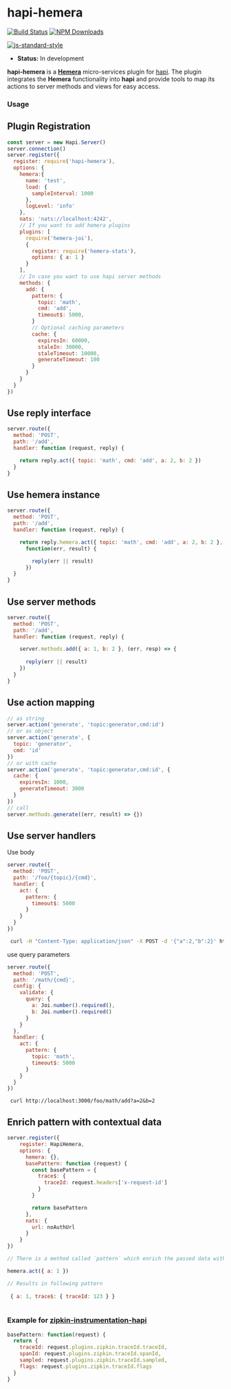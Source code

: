 # hapi-hemera
[![Build Status](https://travis-ci.org/hemerajs/hapi-hemera.svg?branch=master)](https://travis-ci.org/hemerajs/hapi-hemera)
[![NPM Downloads](https://img.shields.io/npm/dt/hapi-hemera.svg?style=flat)](https://www.npmjs.com/package/hapi-hemera)

[![js-standard-style](https://raw.githubusercontent.com/feross/standard/master/badge.png)](https://github.com/feross/standard)

- __Status:__ In development

**hapi-hemera** is a [**Hemera**](https://github.com/hemerajs/hemera) micro-services plugin
for [hapi](https://github.com/hapijs/hapi). The plugin integrates the **Hemera** functionality into
**hapi** and provide tools to map its actions to server methods and views for easy access.

### Usage

## Plugin Registration

```js
const server = new Hapi.Server()
server.connection()
server.register({
  register: require('hapi-hemera'),
  options: {
    hemera:{
      name: 'test',
      load: {
        sampleInterval: 1000
      },
      logLevel: 'info'
    },
    nats: 'nats://localhost:4242',
    // If you want to add hemera plugins
    plugins: [
      require('hemera-joi'),
      {
        register: require('hemera-stats'),
        options: { a: 1 }
      }
    ],
    // In case you want to use hapi server methods
    methods: {
      add: {
        pattern: {
          topic: 'math',
          cmd: 'add',
          timeout$: 5000,
        }
        // Optional caching parameters 
        cache: {
          expiresIn: 60000,
          staleIn: 30000,
          staleTimeout: 10000,
          generateTimeout: 100
        }
      }
    }
  }
})
```

## Use reply interface
```js
server.route({
  method: 'POST',
  path: '/add',
  handler: function (request, reply) {

    return reply.act({ topic: 'math', cmd: 'add', a: 2, b: 2 })
  }
}
```

## Use hemera instance
```js
server.route({
  method: 'POST',
  path: '/add',
  handler: function (request, reply) {

    return reply.hemera.act({ topic: 'math', cmd: 'add', a: 2, b: 2 },
      function(err, result) {

        reply(err || result)
      })
  }
}
```

## Use server methods
```js
server.route({
  method: 'POST',
  path: '/add',
  handler: function (request, reply) {

    server.methods.add({ a: 1, b: 2 }, (err, resp) => {
      
      reply(err || result)
    }) 
  }
}
```

## Use action mapping
```js
// as string
server.action('generate', 'topic:generator,cmd:id')
// or as object
server.action('generate', {
  topic: 'generator',
  cmd: 'id'
})
// or with cache
server.action('generate', 'topic:generator,cmd:id', {
  cache: {
    expiresIn: 1000,
    generateTimeout: 3000
  }
})
// call
server.methods.generate((err, result) => {})
```

## Use server handlers 

Use body 
```js
server.route({
  method: 'POST',
  path: '/foo/{topic}/{cmd}',
  handler: {
    act: {
      pattern: {
        timeout$: 5000
      }
    }
  }
})
```

```sh
 curl -H "Content-Type: application/json" -X POST -d '{"a":2,"b":2}' http://localhost:3000/foo/math/add
```

use query parameters 
```js
server.route({
  method: 'POST',
  path: '/math/{cmd}',
  config: {
    validate: {
      query: {
        a: Joi.number().required(),
        b: Joi.number().required()
      }
    }
  },
  handler: {
    act: {
      pattern: {
        topic: 'math',
        timeout$: 5000
      }
    }
  }
})
```
```curl
 curl http://localhost:3000/foo/math/add?a=2&b=2
```

## Enrich pattern with contextual data

```js
server.register({
    register: HapiHemera,
    options: {
      hemera: {},
      basePattern: function (request) {
        const basePattern = {
          trace$: {
            traceId: request.headers['x-request-id']
          }
        }

        return basePattern
      },
      nats: {
        url: noAuthUrl
      }
    }
})

// There is a method called `pattern` which enrich the passed data with the base pattern

hemera.act({ a: 1 })

// Results in following pattern
 
 { a: 1, trace$: { traceId: 123 } }
 

```

### Example for [zipkin-instrumentation-hapi](https://github.com/openzipkin/zipkin-js/tree/master/packages/zipkin-instrumentation-hapi)

```js
basePattern: function(request) {
  return {
    traceId: request.plugins.zipkin.traceId.traceId,
    spanId: request.plugins.zipkin.traceId.spanId,
    sampled: request.plugins.zipkin.traceId.sampled,
    flags: request.plugins.zipkin.traceId.flags
  }
}
```
